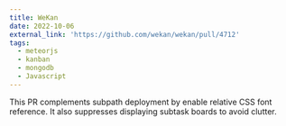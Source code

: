 ```yaml
---
title: WeKan
date: 2022-10-06
external_link: 'https://github.com/wekan/wekan/pull/4712'
tags:
  - meteorjs
  - kanban
  - mongodb
  - Javascript
---
```


This PR complements subpath deployment by enable relative CSS font reference. It also suppresses displaying subtask boards to avoid clutter.

<!--more-->
